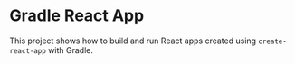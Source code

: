 # Gradle React App

This project shows how to build and run React apps created using `create-react-app` with Gradle.